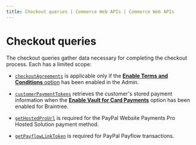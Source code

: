 ```yaml
---
title: Checkout queries | Commerce Web APIs | Commerce Web APIs
---
```


# Checkout queries

The checkout queries gather data necessary for completing the checkout process. Each has a limited scope:

*  [`checkoutAgreements`](agreements.md) is applicable only if the [**Enable Terms and Conditions** option](https://experienceleague.adobe.com/docs/commerce-admin/stores-sales/point-of-purchase/checkout/checkout-process.html) has been enabled in the Admin.

*  [`customerPaymentTokens`](customer-payment-tokens.md) retrieves the customer's stored payment information when the [**Enable Vault for Card Payments**](https://experienceleague.adobe.com/docs/commerce-admin/config/sales/payment-methods/braintree.html) option has been enabled for Braintree.

*  [`getHostedProUrl`](get-hosted-pro-url.md) is required for the PayPal Website Payments Pro Hosted Solution payment method.

*  [`getPayflowLinkToken`](get-payflow-link-token.md) is required for PayPal Payflow transactions.
